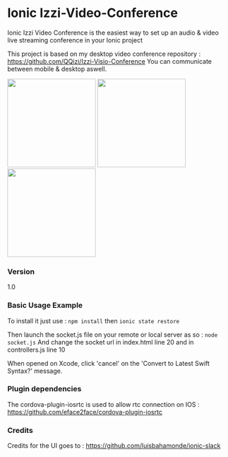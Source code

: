 # Ionic Izzi-Video-Conference

 Ionic Izzi Video Conference is the easiest way to set up an audio & video live streaming conference in your Ionic project
 
 This project is based on my desktop video conference repository : https://github.com/QQizi/Izzi-Visio-Conference
 You can communicate between mobile & desktop aswell.
 
 <img src="http://ronin161.com/recettes/izzi-video-conference/IMG_1258.PNG" width="200">
 <img src="http://ronin161.com/recettes/izzi-video-conference/IMG_1259.PNG" width="200">
 <img src="http://ronin161.com/recettes/izzi-video-conference/IMG_1260.PNG" width="200">

### Version
 1.0

### Basic Usage Example

 To install it just use : `npm install` then `ionic state restore`
 
 Then launch the socket.js file on your remote or local server as so : `node socket.js`
 And change the socket url in index.html line 20 and in controllers.js line 10
 
 When opened on Xcode, click 'cancel' on the 'Convert to Latest Swift Syntax?' message.
 
### Plugin dependencies 

 The cordova-plugin-iosrtc is used to allow rtc connection on IOS : https://github.com/eface2face/cordova-plugin-iosrtc
 
### Credits

 Credits for the UI goes to : https://github.com/luisbahamonde/ionic-slack